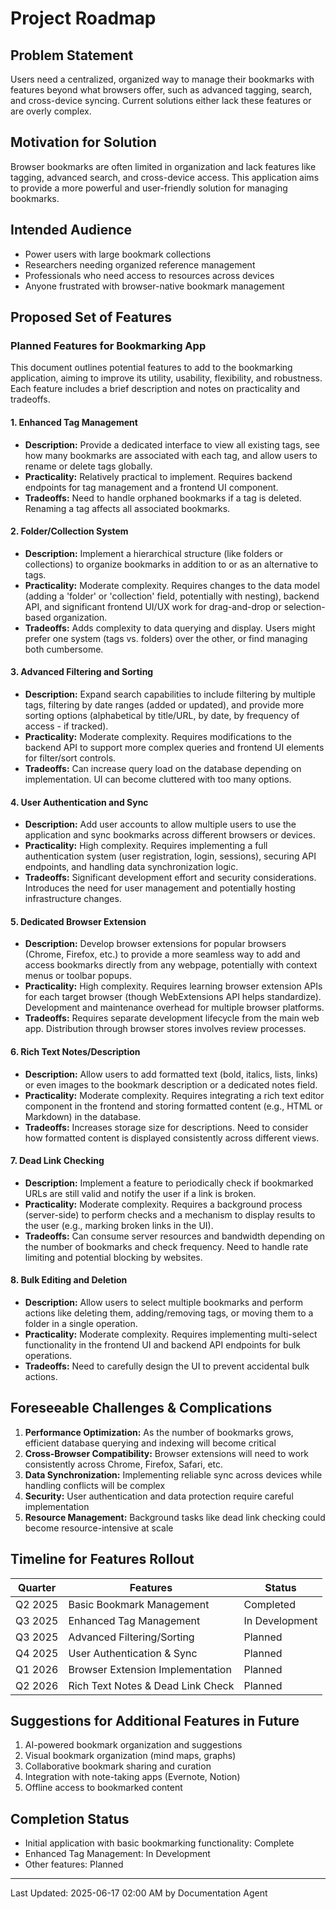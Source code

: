 # Project Roadmap

## Problem Statement
Users need a centralized, organized way to manage their bookmarks with features beyond what browsers offer, such as advanced tagging, search, and cross-device syncing. Current solutions either lack these features or are overly complex.

## Motivation for Solution
Browser bookmarks are often limited in organization and lack features like tagging, advanced search, and cross-device access. This application aims to provide a more powerful and user-friendly solution for managing bookmarks.

## Intended Audience
- Power users with large bookmark collections
- Researchers needing organized reference management
- Professionals who need access to resources across devices
- Anyone frustrated with browser-native bookmark management

## Proposed Set of Features
### Planned Features for Bookmarking App

This document outlines potential features to add to the bookmarking application, aiming to improve its utility, usability, flexibility, and robustness. Each feature includes a brief description and notes on practicality and tradeoffs.

#### 1. Enhanced Tag Management

*   **Description:** Provide a dedicated interface to view all existing tags, see how many bookmarks are associated with each tag, and allow users to rename or delete tags globally.
*   **Practicality:** Relatively practical to implement. Requires backend endpoints for tag management and a frontend UI component.
*   **Tradeoffs:** Need to handle orphaned bookmarks if a tag is deleted. Renaming a tag affects all associated bookmarks.

#### 2. Folder/Collection System

*   **Description:** Implement a hierarchical structure (like folders or collections) to organize bookmarks in addition to or as an alternative to tags.
*   **Practicality:** Moderate complexity. Requires changes to the data model (adding a 'folder' or 'collection' field, potentially with nesting), backend API, and significant frontend UI/UX work for drag-and-drop or selection-based organization.
*   **Tradeoffs:** Adds complexity to data querying and display. Users might prefer one system (tags vs. folders) over the other, or find managing both cumbersome.

#### 3. Advanced Filtering and Sorting

*   **Description:** Expand search capabilities to include filtering by multiple tags, filtering by date ranges (added or updated), and provide more sorting options (alphabetical by title/URL, by date, by frequency of access - if tracked).
*   **Practicality:** Moderate complexity. Requires modifications to the backend API to support more complex queries and frontend UI elements for filter/sort controls.
*   **Tradeoffs:** Can increase query load on the database depending on implementation. UI can become cluttered with too many options.

#### 4. User Authentication and Sync

*   **Description:** Add user accounts to allow multiple users to use the application and sync bookmarks across different browsers or devices.
*   **Practicality:** High complexity. Requires implementing a full authentication system (user registration, login, sessions), securing API endpoints, and handling data synchronization logic.
*   **Tradeoffs:** Significant development effort and security considerations. Introduces the need for user management and potentially hosting infrastructure changes.

#### 5. Dedicated Browser Extension

*   **Description:** Develop browser extensions for popular browsers (Chrome, Firefox, etc.) to provide a more seamless way to add and access bookmarks directly from any webpage, potentially with context menus or toolbar popups.
*   **Practicality:** High complexity. Requires learning browser extension APIs for each target browser (though WebExtensions API helps standardize). Development and maintenance overhead for multiple browser platforms.
*   **Tradeoffs:** Requires separate development lifecycle from the main web app. Distribution through browser stores involves review processes.

#### 6. Rich Text Notes/Description

*   **Description:** Allow users to add formatted text (bold, italics, lists, links) or even images to the bookmark description or a dedicated notes field.
*   **Practicality:** Moderate complexity. Requires integrating a rich text editor component in the frontend and storing formatted content (e.g., HTML or Markdown) in the database.
*   **Tradeoffs:** Increases storage size for descriptions. Need to consider how formatted content is displayed consistently across different views.

#### 7. Dead Link Checking

*   **Description:** Implement a feature to periodically check if bookmarked URLs are still valid and notify the user if a link is broken.
*   **Practicality:** Moderate complexity. Requires a background process (server-side) to perform checks and a mechanism to display results to the user (e.g., marking broken links in the UI).
*   **Tradeoffs:** Can consume server resources and bandwidth depending on the number of bookmarks and check frequency. Need to handle rate limiting and potential blocking by websites.

#### 8. Bulk Editing and Deletion

*   **Description:** Allow users to select multiple bookmarks and perform actions like deleting them, adding/removing tags, or moving them to a folder in a single operation.
*   **Practicality:** Moderate complexity. Requires implementing multi-select functionality in the frontend UI and backend API endpoints for bulk operations.
*   **Tradeoffs:** Need to carefully design the UI to prevent accidental bulk actions.

## Foreseeable Challenges & Complications
1. **Performance Optimization:** As the number of bookmarks grows, efficient database querying and indexing will become critical
2. **Cross-Browser Compatibility:** Browser extensions will need to work consistently across Chrome, Firefox, Safari, etc.
3. **Data Synchronization:** Implementing reliable sync across devices while handling conflicts will be complex
4. **Security:** User authentication and data protection require careful implementation
5. **Resource Management:** Background tasks like dead link checking could become resource-intensive at scale

## Timeline for Features Rollout
| Quarter      | Features                          | Status        |
|--------------|-----------------------------------|---------------|
| Q2 2025      | Basic Bookmark Management         | Completed     |
| Q3 2025      | Enhanced Tag Management           | In Development|
| Q3 2025      | Advanced Filtering/Sorting        | Planned       |
| Q4 2025      | User Authentication & Sync        | Planned       |
| Q1 2026      | Browser Extension Implementation  | Planned       |
| Q2 2026      | Rich Text Notes & Dead Link Check | Planned       |

## Suggestions for Additional Features in Future
1. AI-powered bookmark organization and suggestions
2. Visual bookmark organization (mind maps, graphs)
3. Collaborative bookmark sharing and curation
4. Integration with note-taking apps (Evernote, Notion)
5. Offline access to bookmarked content

## Completion Status
*   Initial application with basic bookmarking functionality: Complete
*   Enhanced Tag Management: In Development
*   Other features: Planned

---
Last Updated: 2025-06-17 02:00 AM by Documentation Agent